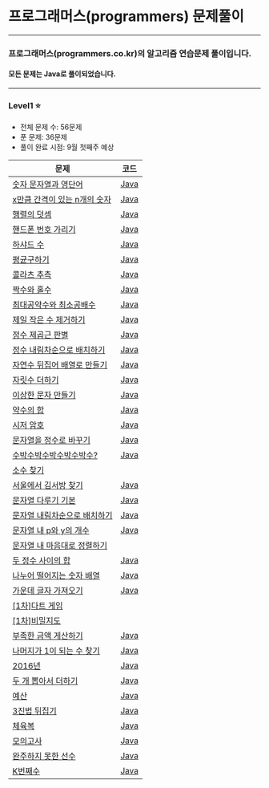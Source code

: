 # 프로그래머스(programmers) 문제풀이
<hr />

### 프로그래머스(programmers.co.kr)의 알고리즘 연습문제 풀이입니다.
####  모든 문제는 Java로 풀이되었습니다.

<hr />

### Level1 ⭐️
- 전체 문제 수: 56문제
- 푼 문제: 36문제
- 풀이 완료 시점: 9월 첫째주 예상


|문제|코드|
|--------------|-------------|
<a href="https://programmers.co.kr/learn/courses/30/lessons/81301">숫자 문자열과 영단어</a>|<a href="https://github.com/saehee15/Programmers/blob/main/Level1/StringToNumber.java">Java</a>|
<a href="https://programmers.co.kr/learn/courses/30/lessons/12954">x만큼 간격이 있는 n개의 숫자</a>|<a href="https://github.com/saehee15/Programmers/blob/main/Level1/XDistanceNNumber.java">Java</a>|
<a href="https://school.programmers.co.kr/learn/courses/30/lessons/12950">행렬의 덧셈</a>|<a href="https://github.com/saehee15/Programmers/blob/main/Level1/MatrixSum.java">Java</a>|
<a href="https://school.programmers.co.kr/learn/courses/30/lessons/12948">핸드폰 번호 가리기</a>|<a href="https://github.com/saehee15/Programmers/blob/main/Level1/PhoneNumber.java">Java</a>|
<a href="https://school.programmers.co.kr/learn/courses/30/lessons/12947">하샤드 수</a>|<a href="https://github.com/saehee15/Programmers/blob/main/Level1/HarshadNumber.java">Java</a>|
<a href="https://school.programmers.co.kr/learn/courses/30/lessons/12944">평균구하기</a>|<a href="https://github.com/saehee15/Programmers/blob/main/Level1/Average.java">Java</a>|
<a href="https://school.programmers.co.kr/learn/courses/30/lessons/12943">콜라츠 추측</a>|<a href="https://github.com/saehee15/Programmers/blob/main/Level1/Collatz.java">Java</a>|
<a href="https://school.programmers.co.kr/learn/courses/30/lessons/12937">짝수와 홀수</a>|<a href="https://github.com/saehee15/Programmers/blob/main/Level1/EvenAndOdd.java">Java</a>|
<a href="https://school.programmers.co.kr/learn/courses/30/lessons/12940">최대공약수와 최소공배수</a>|<a href="https://github.com/saehee15/Programmers/blob/main/Level1/GCDAndLCM.java">Java</a>|
<a href="https://school.programmers.co.kr/learn/courses/30/lessons/12935">제일 작은 수 제거하기</a>|<a href="https://github.com/saehee15/Programmers/blob/main/Level1/MinNumberRemove.java">Java</a>|
<a href="https://school.programmers.co.kr/learn/courses/30/lessons/12934">정수 제곱근 판별</a>|<a href="https://github.com/saehee15/Programmers/blob/main/Level1/Checksquare_root.java">Java</a>|
<a href="https://school.programmers.co.kr/learn/courses/30/lessons/12933">정수 내림차순으로 배치하기</a>|<a href="https://github.com/saehee15/Programmers/blob/main/Level1/NumberDesc.java">Java</a>|
<a href="https://school.programmers.co.kr/learn/courses/30/lessons/12932">자연수 뒤집어 배열로 만들기</a>|<a href="https://github.com/saehee15/Programmers/blob/main/Level1/NumberReverse.java">Java</a>|
<a href="https://school.programmers.co.kr/learn/courses/30/lessons/12931">자릿수 더하기</a>|<a href="https://github.com/saehee15/Programmers/blob/main/Level1/SumDigit.java">Java</a>|
<a href="https://school.programmers.co.kr/learn/courses/30/lessons/12930">이상한 문자 만들기</a>|<a href="https://github.com/saehee15/Programmers/blob/main/Level1/WeirdString.java">Java</a>|
<a href="https://school.programmers.co.kr/learn/courses/30/lessons/12928">약수의 합</a>|<a href="https://github.com/saehee15/Programmers/blob/main/Level1/SumDivisor.java">Java</a>|
<a href="https://school.programmers.co.kr/learn/courses/30/lessons/12926">시저 암호</a>|<a href="https://github.com/saehee15/Programmers/blob/main/Level1/Caesar.java">Java</a>|
<a href="https://school.programmers.co.kr/learn/courses/30/lessons/12925">문자열을 정수로 바꾸기</a>|<a href="https://github.com/saehee15/Programmers/blob/main/Level1/StringToNumber1.java">Java</a>|
<a href="https://school.programmers.co.kr/learn/courses/30/lessons/12922">수박수박수박수박수박수?</a>|<a href="https://github.com/saehee15/Programmers/blob/main/Level1/Watermelon.java">Java</a>|
<a href="https://school.programmers.co.kr/learn/courses/30/lessons/12921">소수 찾기</a>|<a href=""></a>|
<a href="https://school.programmers.co.kr/learn/courses/30/lessons/12919">서울에서 김서방 찾기</a>|<a href="https://github.com/saehee15/Programmers/blob/main/Level1/FindKim.java">Java</a>|
<a href="https://school.programmers.co.kr/learn/courses/30/lessons/12918">문자열 다루기 기본</a>|<a href="https://github.com/saehee15/Programmers/blob/main/Level1/StringControl.java">Java</a>|
<a href="https://school.programmers.co.kr/learn/courses/30/lessons/12917">문자열 내림차순으로 배치하기</a>|<a href="https://github.com/saehee15/Programmers/blob/main/Level1/CharacterDesc.java">Java</a>|
<a href="https://school.programmers.co.kr/learn/courses/30/lessons/12916">문자열 내 p와 y의 개수</a>|<a href="https://github.com/saehee15/Programmers/blob/main/Level1/PAndYCount.java">Java</a>|
<a href="">문자열 내 마음대로 정렬하기</a>|<a href=""></a>|
<a href="https://school.programmers.co.kr/learn/courses/30/lessons/12912">두 정수 사이의 합</a>|<a href="https://github.com/saehee15/Programmers/blob/main/Level1/Sum.java">Java</a>|
<a href="https://school.programmers.co.kr/learn/courses/30/lessons/12910">나누어 떨어지는 숫자 배열</a>|<a href="https://github.com/saehee15/Programmers/blob/main/Level1/Divisible.java">Java</a>|
<a href="https://school.programmers.co.kr/learn/courses/30/lessons/12903">가운데 글자 가져오기</a>|<a href="https://github.com/saehee15/Programmers/blob/main/Level1/MiddleCharacter.java">Java</a>|
<a href="">[1차]다트 게임</a>|<a href=""></a>|
<a href="">[1차]비밀지도</a>|<a href=""></a>|
<a href="https://school.programmers.co.kr/learn/courses/30/lessons/82612">부족한 금액 게산하기</a>|<a href="https://github.com/saehee15/Programmers/blob/main/Level1/PriceCalculate.java">Java</a>|
<a href="https://school.programmers.co.kr/learn/courses/30/lessons/87389">나머지가 1이 되는 수 찾기</a>|<a href="https://github.com/saehee15/Programmers/blob/main/Level1/Division1.java">Java</a>|
<a href="https://school.programmers.co.kr/learn/courses/30/lessons/12901">2016년</a>|<a href="https://github.com/saehee15/Programmers/blob/main/Level1/Years2016.java">Java</a>|
<a href="https://school.programmers.co.kr/learn/courses/30/lessons/68644">두 개 뽑아서 더하기</a>|<a href="https://github.com/saehee15/Programmers/blob/main/Level1/TwoNumbersSum.java">Java</a>|
<a href="https://school.programmers.co.kr/learn/courses/30/lessons/12982">예산</a>|<a href="https://github.com/saehee15/Programmers/blob/main/Level1/Budget.java">Java</a>|
<a href="https://school.programmers.co.kr/learn/courses/30/lessons/68935">3진법 뒤집기</a>|<a href="https://github.com/saehee15/Programmers/blob/main/Level1/Ternary.java">Java</a>|
<a href="https://school.programmers.co.kr/learn/courses/30/lessons/42862">체육복</a>|<a href="https://github.com/saehee15/Programmers/blob/main/Level1/GymSuit.java">Java</a>|
<a href="https://school.programmers.co.kr/learn/courses/30/lessons/42840">모의고사</a>|<a href="https://github.com/saehee15/Programmers/blob/main/Level1/MockExam.java">Java</a>|
<a href="https://school.programmers.co.kr/learn/courses/30/lessons/42576">완주하지 못한 선수</a>|<a href="https://github.com/saehee15/Programmers/blob/main/Level1/NotFinish.java">Java</a>|
<a href="https://school.programmers.co.kr/learn/courses/30/lessons/42748">K번째수</a>|<a href="https://github.com/saehee15/Programmers/blob/main/Level1/K.java">Java</a>|